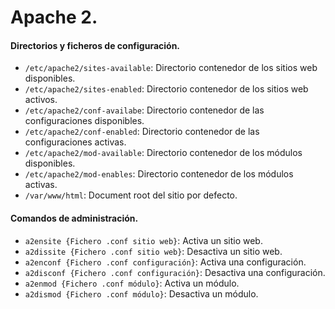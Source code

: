 # Apache 2.
#### Directorios y ficheros de configuración.
- `/etc/apache2/sites-available`: Directorio contenedor de los sitios web disponibles.
- `/etc/apache2/sites-enabled`: Directorio contenedor de los sitios web activos.
- `/etc/apache2/conf-availabe`: Directorio contenedor de las configuraciones disponibles.
- `/etc/apache2/conf-enabled`: Directorio contenedor de las configuraciones activas.
- `/etc/apache2/mod-available`: Directorio contenedor de los módulos disponibles.
- `/etc/apache2/mod-enables`: Directorio contenedor de los módulos activas.
- `/var/www/html`: Document root del sitio por defecto.

#### Comandos de administración.
- `a2ensite {Fichero .conf sitio web}`: Activa un sitio web.
- `a2dissite {Fichero .conf sitio web}`: Desactiva un sitio web.
- `a2enconf {Fichero .conf configuración}`: Activa una configuración.
- `a2disconf {Fichero .conf configuración}`: Desactiva una configuración.
- `a2enmod {Fichero .conf módulo}`: Activa un módulo.
- `a2dismod {Fichero .conf módulo}`: Desactiva un módulo.
